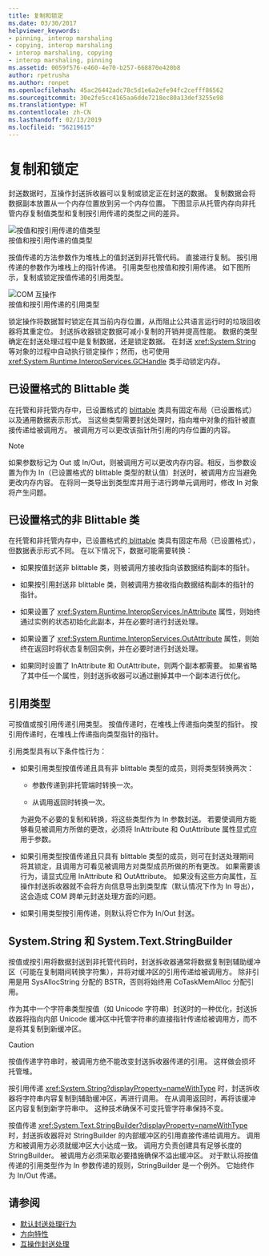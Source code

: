 ```yaml
---
title: 复制和锁定
ms.date: 03/30/2017
helpviewer_keywords:
- pinning, interop marshaling
- copying, interop marshaling
- interop marshaling, copying
- interop marshaling, pinning
ms.assetid: 0059f576-e460-4e70-b257-668870e420b8
author: rpetrusha
ms.author: ronpet
ms.openlocfilehash: 45ac26442adc78c5d1e6a2efe94fc2cefff86562
ms.sourcegitcommit: 30e2fe5cc4165aa6dde7218ec80a13def3255e98
ms.translationtype: HT
ms.contentlocale: zh-CN
ms.lasthandoff: 02/13/2019
ms.locfileid: "56219615"
---
```

# <a name="copying-and-pinning"></a>复制和锁定
封送数据时，互操作封送拆收器可以复制或锁定正在封送的数据。 复制数据会将数据副本放置从一个内存位置放到另一个内存位置。 下图显示从托管内存向非托管内存复制值类型和复制按引用传递的类型之间的差异。  
  
 ![按值和按引用传递的值类型](./media/interopmarshalcopy.gif "interopmarshalcopy")  
按值和按引用传递的值类型  
  
 按值传递的方法参数作为堆栈上的值封送到非托管代码。 直接进行复制。 按引用传递的参数作为堆栈上的指针传递。 引用类型也按值和按引用传递。 如下图所示，复制或锁定按值传递的引用类型。  
  
 ![COM 互操作](./media/interopmarshalpin.gif "interopmarshalpin")  
按值和按引用传递的引用类型  
  
 锁定操作将数据暂时锁定在其当前内存位置，从而阻止公共语言运行时的垃圾回收器将其重定位。 封送拆收器锁定数据可减小复制的开销并提高性能。 数据的类型确定在封送处理过程中是复制数据，还是锁定数据。  在封送 <xref:System.String> 等对象的过程中自动执行锁定操作；然而，也可使用 <xref:System.Runtime.InteropServices.GCHandle> 类手动锁定内存。  
  
## <a name="formatted-blittable-classes"></a>已设置格式的 Blittable 类  
 在托管和非托管内存中，已设置格式的 [blittable](blittable-and-non-blittable-types.md) 类具有固定布局（已设置格式）以及通用数据表示形式。 当这些类型需要封送处理时，指向堆中对象的指针被直接传递给被调用方。 被调用方可以更改该指针所引用的内存位置的内容。  
  
> [!NOTE]
>  如果参数标记为 Out 或 In/Out，则被调用方可以更改内存内容。相反，当参数设置为作为 In（已设置格式的 blittable 类型的默认值）封送时，被调用方应当避免更改内存内容。 在将同一类导出到类型库并用于进行跨单元调用时，修改 In 对象将产生问题。  
  
## <a name="formatted-non-blittable-classes"></a>已设置格式的非 Blittable 类  
 在托管和非托管内存中，已设置格式的[ blittable](blittable-and-non-blittable-types.md) 类具有固定布局（已设置格式），但数据表示形式不同。 在以下情况下，数据可能需要转换：  
  
-   如果按值封送非 blittable 类，则被调用方接收指向该数据结构副本的指针。  
  
-   如果按引用封送非 blittable 类，则被调用方接收指向数据结构副本的指针的指针。  
  
-   如果设置了 <xref:System.Runtime.InteropServices.InAttribute> 属性，则始终通过实例的状态初始化此副本，并在必要时进行封送处理。  
  
-   如果设置了 <xref:System.Runtime.InteropServices.OutAttribute> 属性，则始终在返回时将状态复制回实例，并在必要时进行封送处理。  
  
-   如果同时设置了 InAttribute 和 OutAttribute，则两个副本都需要。 如果省略了其中任一个属性，则封送拆收器可以通过删掉其中一个副本进行优化。  
  
## <a name="reference-types"></a>引用类型  
 可按值或按引用传递引用类型。 按值传递时，在堆栈上传递指向类型的指针。 按引用传递时，在堆栈上传递指向类型指针的指针。  
  
 引用类型具有以下条件性行为：  
  
-   如果引用类型按值传递且具有非 blittable 类型的成员，则将类型转换两次：  
  
    -   参数传递到非托管端时转换一次。  
  
    -   从调用返回时转换一次。  
  
     为避免不必要的复制和转换，将这些类型作为 In 参数封送。 若要使调用方能够看见被调用方所做的更改，必须将 InAttribute 和 OutAttribute 属性显式应用于参数。  
  
-   如果引用类型按值传递且只具有 blittable 类型的成员，则可在封送处理期间将其锁定，且调用方可看见被调用方对类型成员所做的所有更改。 如果需要该行为，请显式应用 InAttribute 和 OutAttribute。 如果没有这些方向属性，互操作封送拆收器就不会将方向信息导出到类型库（默认情况下作为 In 导出），这会造成 COM 跨单元封送处理方面的问题。  
  
-   如果引用类型按引用传递，则默认将它作为 In/Out 封送。  
  
## <a name="systemstring-and-systemtextstringbuilder"></a>System.String 和 System.Text.StringBuilder  
 按值或按引用将数据封送到非托管代码时，封送拆收器通常将数据复制到辅助缓冲区（可能在复制期间转换字符集），并将对缓冲区的引用传递给被调用方。 除非引用是用 SysAllocString 分配的 BSTR，否则将始终用 CoTaskMemAlloc 分配引用。  
  
 作为其中一个字符串类型按值（如 Unicode 字符串）封送时的一种优化，封送拆收器将指向内部 Unicode 缓冲区中托管字符串的直接指针传递给被调用方，而不是将其复制到新缓冲区。  
  
> [!CAUTION]
>  按值传递字符串时，被调用方绝不能改变封送拆收器传递的引用。 这样做会损坏托管堆。  
  
 按引用传递 <xref:System.String?displayProperty=nameWithType> 时，封送拆收器将字符串内容复制到辅助缓冲区，再进行调用。 在从调用返回时，再将该缓冲区内容复制到新字符串中。 这种技术确保不可变托管字符串保持不变。  
  
 按值传递 <xref:System.Text.StringBuilder?displayProperty=nameWithType> 时，封送拆收器将对 StringBuilder 的内部缓冲区的引用直接传递给调用方。 调用方和被调用方必须就缓冲区大小达成一致。 调用方负责创建具有足够长度的 StringBuilder。 被调用方必须采取必要措施确保不溢出缓冲区。 对于默认将按值传递的引用类型作为 In 参数传递的规则，StringBuilder 是一个例外。 它始终作为 In/Out 传递。  
  
## <a name="see-also"></a>请参阅
- [默认封送处理行为](default-marshaling-behavior.md)
- [方向特性](https://docs.microsoft.com/previous-versions/dotnet/netframework-4.0/77e6taeh(v=vs.100))
- [互操作封送处理](interop-marshaling.md)
